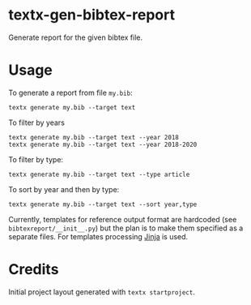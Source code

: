 # textx-gen-bibtex-report

Generate report for the given bibtex file.

# Usage

To generate a report from file `my.bib`:
```
textx generate my.bib --target text
```

To filter by years

```
textx generate my.bib --target text --year 2018
textx generate my.bib --target text --year 2018-2020
```

To filter by type:

```
textx generate my.bib --target text --type article
```

To sort by year and then by type:

```
textx generate my.bib --target text --sort year,type
```

Currently, templates for reference output format are hardcoded (see
`bibtexreport/__init__.py`) but the plan is to make them specified as a separate
files. For templates processing [Jinja](https://jinja.palletsprojects.com/) is
used.



# Credits

Initial project layout generated with `textx startproject`.
